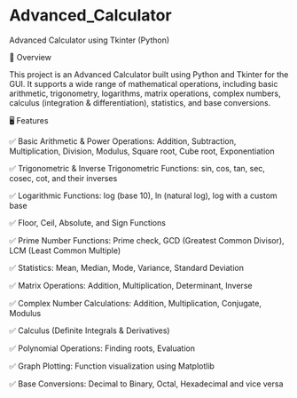 # Advanced_Calculator
Advanced Calculator using Tkinter (Python)

📌 Overview

This project is an Advanced Calculator built using Python and Tkinter for the GUI. It supports a wide range of mathematical operations, including basic arithmetic, trigonometry, logarithms, matrix operations, complex numbers, calculus (integration & differentiation), statistics, and base conversions.

🖥️ Features

✅ Basic Arithmetic & Power Operations: Addition, Subtraction, Multiplication, Division, Modulus, Square root, Cube root, Exponentiation

✅ Trigonometric & Inverse Trigonometric Functions: sin, cos, tan, sec, cosec, cot, and their inverses

✅ Logarithmic Functions: log (base 10), ln (natural log), log with a custom base

✅ Floor, Ceil, Absolute, and Sign Functions

✅ Prime Number Functions: Prime check, GCD (Greatest Common Divisor), LCM (Least Common Multiple)

✅ Statistics: Mean, Median, Mode, Variance, Standard Deviation

✅ Matrix Operations: Addition, Multiplication, Determinant, Inverse

✅ Complex Number Calculations: Addition, Multiplication, Conjugate, Modulus

✅ Calculus (Definite Integrals & Derivatives)

✅ Polynomial Operations: Finding roots, Evaluation

✅ Graph Plotting: Function visualization using Matplotlib

✅ Base Conversions: Decimal to Binary, Octal, Hexadecimal and vice versa

